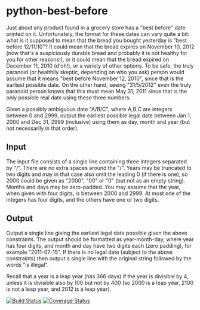 # python-best-before

Just about any product found in a grocery store has a "best before" date printed on it.
Unfortunately, the format for these dates can vary quite a bit: what is it supposed to mean that
the bread you bought yesterday is "best before 12/11/10"? It could mean that the bread expires
on November 10, 2012 (now that's a suspiciously durable bread and probably it is not healthy for
you for other reasons!), or it could mean that the bread expired on December 11, 2010 (d'oh!), or
a variety of other options. To be safe, the truly paranoid (or healthily skeptic, depending on who
you ask) person would assume that it means "best before November 12, 2010", since
that is the earliest possible date. On the other hand, seeing "31/5/2012" even the truly paranoid
person knows that this must mean May 31, 2011 since that is the only possible real date using
these three numbers.

Given a possibly ambiguous date "A/B/C", where A,B,C are integers between 0 and 2999, output
the earliest possible legal date between Jan 1, 2000 and Dec 31, 2999 (inclusive) using them as
day, month and year (but not necessarily in that order).

## Input

The input file consists of a single line containing three integers separated by "/". There are no
extra spaces around the "/". Years may be truncated to two digits and may in that case also omit
the leading 0 (if there is one), so 2000 could be given as "2000", "00" or "0" (but not as an empty
string). Months and days may be zero-padded. You may assume that the year, when given with
four digits, is between 2000 and 2999. At most one of the integers has four digits, and the others
have one or two digits.

## Output

Output a single line giving the earliest legal date possible given the above constraints. The
output should be formatted as year-month-day, where year has four digits, and month and day
have two digits each (zero padding), for example "2011-07-15". If there is no legal date (subject
to the above constraints) then output a single line with the original string followed by the words
"is illegal".

Recall that a year is a leap year (has 366 days) if the year is divisible by 4, unless it is divisible
also by 100 but not by 400 (so 2000 is a leap year, 2100 is not a leap year, and 2012 is a leap
year).

[![Build Status](https://travis-ci.org/tomi77/python-best-before.svg)](https://travis-ci.org/tomi77/python-best-before)
[![Coverage Status](https://img.shields.io/coveralls/tomi77/python-best-before.svg)](https://coveralls.io/r/tomi77/python-best-before)